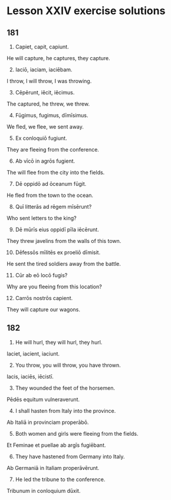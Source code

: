 # Lesson XXIV exercise solutions

## 181

1. Capiet, capit, capiunt.

He will capture, he captures, they capture.

2. Iaciō, iaciam, iaciēbam.

I throw, I will throw, I was throwing.

3. Cēpērunt, iēcit, iēcimus.

The captured, he threw, we threw.

4. Fūgimus, fugimus, dīmīsimus.

We fled, we flee, we sent away.

5. Ex conloquiō fugiunt.

They are fleeing from the conference.

6. Ab vīcō in agrōs fugient.

The will flee from the city into the fields.

7. Dē oppidō ad ōceanum fūgit.

He fled from the town to the ocean.

8. Quī litterās ad rēgem mīsērunt?

Who sent letters to the king?

9. Dē mūrīs eius oppidī pīla iēcērunt.

They threw javelins from the walls of this town.

10. Dēfessōs mīlitēs ex proeliō dīmisit.

He sent the tired soldiers away from the battle.

11. Cūr ab eō locō fugis?

Why are you fleeing from this location?

12. Carrōs nostrōs capient.

They will capture our wagons.

## 182

1. He will hurl, they will hurl, they hurl.

Iaciet, iacient, iaciunt.

2. You throw, you will throw, you have thrown.

Iacis, iaciēs, iēcistī.

3. They wounded the feet of the horsemen.

Pēdēs equitum vulneraverunt.

4. I shall hasten from Italy into the province.

Ab Italiā in provinciam properābō.

5. Both women and girls were fleeing from the fields.

Et Feminae et puellae ab argīs fugiēbant.

6. They have hastened from Germany into Italy.

Ab Germaniā in Italiam properāvērunt.

7. He led the tribune to the conference.

Tribunum in conloquium dūxit.
